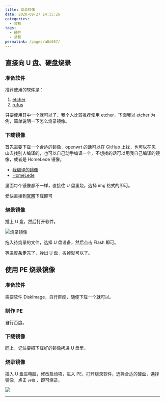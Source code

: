 ```yaml
---
title: 烧录镜像
date: 2020-09-27 14:35:26
categories:
  - 装机
tags:
  - 硬件
  - 装机
permalink: /pages/a8d087/
---
```


## 直接向 U 盘、硬盘烧录

### 准备软件

推荐使用的软件是：

1. [etcher](https://etcher.io/)
2. [rufus](https://rufus.ie/)

只要使用其中一个就可以了，我个人比较推荐使用 etcher，下面我以 etcher 为例，简单说明一下怎么烧录镜像。

### 下载镜像

首先需要下载一个合适的镜像，openwrt 的话可以在 GitHub 上找，也可以在恩山去找别人编译的，也可以自己动手编译一个，不想找的话可以用我自己编译的镜像，或者是 HomeLede 镜像。

- [我编译的镜像](https://dl.u2sb.top/#/s/GPIQ?path=%2Fblog%2F%E8%BD%AF%E8%B7%AF%E7%94%B1%2FOpenWRT)
- [HomeLede](https://github.com/xiaoqingfengATGH/HomeLede)

里面每个镜像都不一样，直接往 U 盘里烧，选择 img 格式的即可。

爱快直接到[官网](https://www.ikuai8.com/component/download)下载即可

### 烧录镜像

插上 U 盘，然后打开软件。

![烧录镜像](https://file.sm9.top/item/5f703758160a154a67a4e13c.png)

拖入待烧录的文件，选择 U 盘设备，然后点击 Flash 即可。

等进度条走完了，弹出 U 盘，拔掉就可以了。

## 使用 PE 烧录镜像

### 准备软件

需要软件 DiskImage，自行百度，随便下载一个就可以。

### 制作 PE

自行百度。

### 下载镜像

同上，记住要把下载好的镜像拷进 U 盘里。

### 烧录镜像

插入 U 盘进电脑，修改启动项，进入 PE，打开烧录软件，选择合适的硬盘，选择镜像，点击 `开始` ，即可烧录。

![](https://file.sm9.top/item/5f9e35581cd1bbb86bf9326f.png)

---

<ClientOnly>
  <Vssue :title="$title" />
</ClientOnly>
